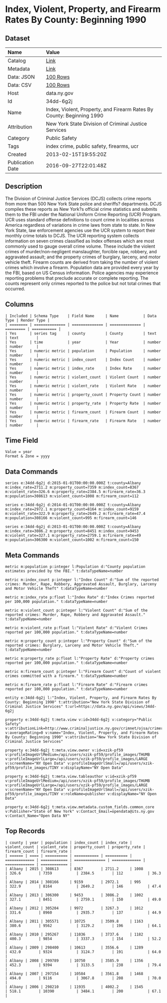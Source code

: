 # Index, Violent, Property, and Firearm Rates By County: Beginning 1990

## Dataset

| Name | Value |
| :--- | :---- |
| Catalog | [Link](https://catalog.data.gov/dataset/index-violent-property-and-firearm-rates-by-county-beginning-1990) |
| Metadata | [Link](https://data.ny.gov/api/views/34dd-6g2j) |
| Data: JSON | [100 Rows](https://data.ny.gov/api/views/34dd-6g2j/rows.json?max_rows=100) |
| Data: CSV | [100 Rows](https://data.ny.gov/api/views/34dd-6g2j/rows.csv?max_rows=100) |
| Host | data.ny.gov |
| Id | 34dd-6g2j |
| Name | Index, Violent, Property, and Firearm Rates By County: Beginning 1990 |
| Attribution | New York State Division of Criminal Justice Services |
| Category | Public Safety |
| Tags | index crime, public safety, firearms, ucr |
| Created | 2013-02-15T19:55:20Z |
| Publication Date | 2016-09-27T22:01:48Z |

## Description

The Division of Criminal Justice Services (DCJS) collects crime reports from more than 500 New York State police and sheriffs? departments. DCJS compiles these reports as New York?s official crime statistics and submits them to the FBI under the National Uniform Crime Reporting (UCR) Program. UCR uses standard offense definitions to count crime in localities across America regardless of variations in crime laws from state to state. In New York State, law enforcement agencies use the UCR system to report their monthly crime totals to DCJS. The UCR reporting system collects information on seven crimes classified as Index offenses which are most commonly used to gauge overall crime volume. These include the violent crimes of murder/non-negligent manslaughter, forcible rape, robbery, and aggravated assault; and the property crimes of burglary, larceny, and motor vehicle theft. Firearm counts are derived from taking the number of violent crimes which involve a firearm. Population data are provided every year by the FBI, based on US Census information. Police agencies may experience reporting problems that preclude accurate or complete reporting. The counts represent only crimes reported to the police but not total crimes that occurred.

## Columns

```ls
| Included | Schema Type    | Field Name     | Name           | Data Type | Render Type |
| ======== | ============== | ============== | ============== | ========= | =========== |
| Yes      | series tag     | county         | County         | text      | text        |
| Yes      | time           | year           | Year           | number    | number      |
| Yes      | numeric metric | population     | Population     | number    | number      |
| Yes      | numeric metric | index_count    | Index Count    | number    | number      |
| Yes      | numeric metric | index_rate     | Index Rate     | number    | number      |
| Yes      | numeric metric | violent_count  | Violent Count  | number    | number      |
| Yes      | numeric metric | violent_rate   | Violent Rate   | number    | number      |
| Yes      | numeric metric | property_count | Property Count | number    | number      |
| Yes      | numeric metric | property_rate  | Property Rate  | number    | number      |
| Yes      | numeric metric | firearm_count  | Firearm Count  | number    | number      |
| Yes      | numeric metric | firearm_rate   | Firearm Rate   | number    | number      |
```

## Time Field

```ls
Value = year
Format & Zone = yyyy
```

## Data Commands

```ls
series e:34dd-6g2j d:2015-01-01T00:00:00.000Z t:county=Albany m:index_rate=2711.2 m:property_count=7359 m:index_count=8367 m:violent_rate=326.6 m:property_rate=2384.5 m:firearm_rate=36.3 m:population=308613 m:violent_count=1008 m:firearm_count=112

series e:34dd-6g2j d:2014-01-01T00:00:00.000Z t:county=Albany m:index_rate=2972.1 m:property_count=8164 m:index_count=9159 m:violent_rate=322.9 m:property_rate=2649.2 m:firearm_rate=47.4 m:population=308166 m:violent_count=995 m:firearm_count=146

series e:34dd-6g2j d:2013-01-01T00:00:00.000Z t:county=Albany m:index_rate=3086.2 m:property_count=8451 m:index_count=9453 m:violent_rate=327.1 m:property_rate=2759.1 m:firearm_rate=49 m:population=306300 m:violent_count=1002 m:firearm_count=150
```

## Meta Commands

```ls
metric m:population p:integer l:Population d:"County population estimates provided by the FBI." t:dataTypeName=number

metric m:index_count p:integer l:"Index Count" d:"Sum of the reported crimes: Murder, Rape, Robbery, Aggravated Assault, Burglary, Larceny and Motor Vehicle Theft" t:dataTypeName=number

metric m:index_rate p:float l:"Index Rate" d:"Index Crimes reported per 100,000 population." t:dataTypeName=number

metric m:violent_count p:integer l:"Violent Count" d:"Sum of the reported crimes: Murder, Rape, Robbery and Aggravated Assault." t:dataTypeName=number

metric m:violent_rate p:float l:"Violent Rate" d:"Violent Crimes reported per 100,000 population." t:dataTypeName=number

metric m:property_count p:integer l:"Property Count" d:"Sum of the reported crimes: Burglary, Larceny and Motor Vehicle Theft." t:dataTypeName=number

metric m:property_rate p:float l:"Property Rate" d:"Property crimes reported per 100,000 population." t:dataTypeName=number

metric m:firearm_count p:integer l:"Firearm Count" d:"Count of violent crimes committed with a firearm." t:dataTypeName=number

metric m:firearm_rate p:float l:"Firearm Rate" d:"Firearm crimes reported per 100,000 population." t:dataTypeName=number

entity e:34dd-6g2j l:"Index, Violent, Property, and Firearm Rates By County: Beginning 1990" t:attribution="New York State Division of Criminal Justice Services" t:url=https://data.ny.gov/api/views/34dd-6g2j

property e:34dd-6g2j t:meta.view v:id=34dd-6g2j v:category="Public Safety" v:attributionLink=http://www.criminaljustice.ny.gov/crimnet/ojsa/crimereporting/index.htm v:averageRating=0 v:name="Index, Violent, Property, and Firearm Rates By County: Beginning 1990" v:attribution="New York State Division of Criminal Justice Services"

property e:34dd-6g2j t:meta.view.owner v:id=xzik-pf59 v:profileImageUrlMedium=/api/users/xzik-pf59/profile_images/THUMB v:profileImageUrlLarge=/api/users/xzik-pf59/profile_images/LARGE v:screenName="NY Open Data" v:profileImageUrlSmall=/api/users/xzik-pf59/profile_images/TINY v:displayName="NY Open Data"

property e:34dd-6g2j t:meta.view.tableauthor v:id=xzik-pf59 v:profileImageUrlMedium=/api/users/xzik-pf59/profile_images/THUMB v:profileImageUrlLarge=/api/users/xzik-pf59/profile_images/LARGE v:screenName="NY Open Data" v:profileImageUrlSmall=/api/users/xzik-pf59/profile_images/TINY v:roleName=publisher v:displayName="NY Open Data"

property e:34dd-6g2j t:meta.view.metadata.custom_fields.common_core v:Publisher="State of New York" v:Contact_Email=opendata@its.ny.gov v:Contact_Name="Open Data NY"
```

## Top Records

```ls
| county | year | population | index_count | index_rate | violent_count | violent_rate | property_count | property_rate | firearm_count | firearm_rate | 
| ====== | ==== | ========== | =========== | ========== | ============= | ============ | ============== | ============= | ============= | ============ | 
| Albany | 2015 | 308613     | 8367        | 2711.2     | 1008          | 326.6        | 7359           | 2384.5        | 112           | 36.3         | 
| Albany | 2014 | 308166     | 9159        | 2972.1     | 995           | 322.9        | 8164           | 2649.2        | 146           | 47.4         | 
| Albany | 2013 | 306300     | 9453        | 3086.2     | 1002          | 327.1        | 8451           | 2759.1        | 150           | 49.0         | 
| Albany | 2012 | 305204     | 9972        | 3267.3     | 1012          | 331.6        | 8960           | 2935.7        | 137           | 44.9         | 
| Albany | 2011 | 305571     | 10725       | 3509.8     | 1163          | 380.6        | 9562           | 3129.2        | 196           | 64.1         | 
| Albany | 2010 | 295267     | 11036       | 3737.6     | 1182          | 400.3        | 9854           | 3337.3        | 154           | 52.2         | 
| Albany | 2009 | 298400     | 10613       | 3556.6     | 1289          | 432.0        | 9324           | 3124.7        | 191           | 64.0         | 
| Albany | 2008 | 299789     | 10750       | 3585.9     | 1356          | 452.3        | 9394           | 3133.5        | 238           | 79.4         | 
| Albany | 2007 | 297154     | 10584       | 3561.8     | 1468          | 494.0        | 9116           | 3067.8        | 208           | 70.0         | 
| Albany | 2006 | 298210     | 11935       | 4002.2     | 1545          | 518.1        | 10390          | 3484.1        | 200           | 67.1         | 
```